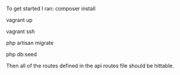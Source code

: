 To get started I ran:
composer install

vagrant up

vagrant ssh

php artisan migrate

php db:seed

Then all of the routes defined in the api routes file should be hittable.
